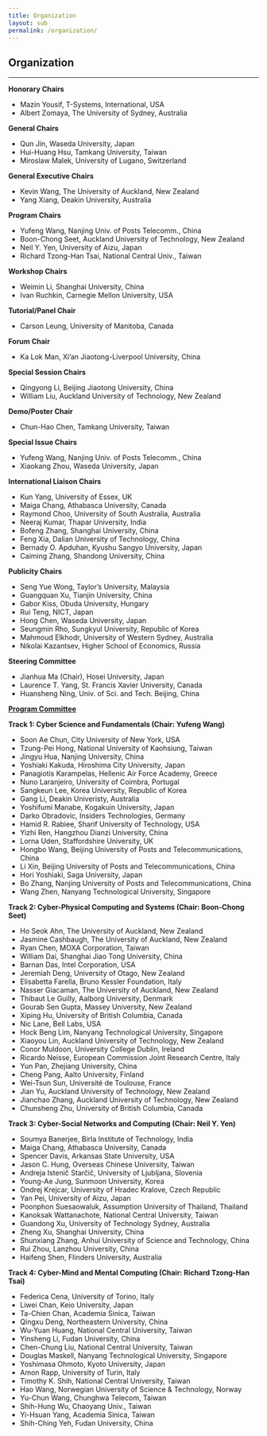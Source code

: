 ```yaml
---
title: Organization
layout: sub
permalink: /organization/
---
```


<h2>Organization</h2>
<hr />
<p><strong>Honorary Chairs</strong></p>
<ul><li>Mazin Yousif, T-Systems, International, USA</li>
<li>Albert Zomaya, The University of Sydney, Australia</li>
</ul><p><strong>General Chairs</strong></p>
<ul><li>Qun Jin, Waseda University, Japan</li>
<li>Hui-Huang Hsu, Tamkang University, Taiwan</li>
<li>Miroslaw Malek, University of Lugano, Switzerland</li>
</ul><p><strong>General Executive Chairs </strong></p>
<ul><li>Kevin Wang, The University of Auckland, New Zealand</li>
<li>Yang Xiang, Deakin University, Australia</li>
</ul><p><strong>Program Chairs </strong></p>
<ul><li>Yufeng Wang, Nanjing Univ. of Posts Telecomm., China</li>
<li>Boon-Chong Seet, Auckland University of Technology, New Zealand</li>
<li>Neil Y. Yen, University of Aizu, Japan</li>
<li>Richard Tzong-Han Tsai, National Central Univ., Taiwan</li>
</ul><p><strong>Workshop Chairs </strong></p>
<ul><li>Weimin Li, Shanghai University, China</li>
<li>Ivan Ruchkin, Carnegie Mellon University, USA</li>
</ul><p><strong>Tutorial/Panel Chair </strong></p>
<ul><li>Carson Leung, University of Manitoba, Canada</li>
</ul><p><strong>Forum Chair</strong></p>
<ul><li>Ka Lok Man, Xi’an Jiaotong-Liverpool University, China</li>
</ul><p><strong>Special Session Chairs</strong></p>
<ul><li>Qingyong Li, Beijing Jiaotong University, China</li>
<li>William Liu, Auckland University of Technology, New Zealand</li>
</ul><p><strong>Demo/Poster Chair</strong></p>
<ul><li>Chun-Hao Chen, Tamkang University, Taiwan</li>
</ul><p><strong>Special Issue Chairs </strong></p>
<ul><li>Yufeng Wang, Nanjing Univ. of Posts Telecomm., China</li>
<li>Xiaokang Zhou, Waseda University, Japan</li>
</ul><p><strong>International Liaison Chairs </strong></p>
<ul><li>Kun Yang, University of Essex, UK</li>
<li>Maiga Chang, Athabasca University, Canada</li>
<li>Raymond Choo, University of South Australia, Australia</li>
<li>Neeraj Kumar, Thapar University, India</li>
<li>Bofeng Zhang, Shanghai University, China</li>
<li>Feng Xia, Dalian University of Technology, China</li>
<li>Bernady O. Apduhan, Kyushu Sangyo University, Japan</li>
<li>Caiming Zhang, Shandong University, China</li>
</ul><p><strong>Publicity Chairs </strong></p>
<ul><li>Seng Yue Wong, Taylor’s University, Malaysia</li>
<li>Guangquan Xu, Tianjin University, China</li>
<li>Gabor Kiss, Obuda University, Hungary</li>
<li>Rui Teng, NICT, Japan</li>
<li>Hong Chen, Waseda University, Japan</li>
<li>Seungmin Rho, Sungkyul University, Republic of Korea</li>
<li>Mahmoud Elkhodr, University of Western Sydney, Australia</li>
<li>Nikolai Kazantsev, Higher School of Economics, Russia</li>
</ul><p><strong>Steering Committee </strong></p>
<ul><li>Jianhua Ma (Chair), Hosei University, Japan</li>
<li>Laurence T. Yang, St. Francis Xavier University, Canada</li>
<li>Huansheng Ning, Univ. of Sci. and Tech. Beijing, China</li>
</ul><p><span style="text-decoration: underline;"><strong>Program Committee</strong></span></p>
<p><strong>Track 1: Cyber Science and Fundamentals (Chair: Yufeng Wang)</strong></p>
<ul><li>Soon Ae Chun, City University of New York, USA</li>
<li>Tzung-Pei Hong, National University of Kaohsiung, Taiwan</li>
<li>Jingyu Hua, Nanjing University, China</li>
<li>Yoshiaki Kakuda, Hiroshima City University, Japan</li>
<li>Panagiotis Karampelas, Hellenic Air Force Academy, Greece</li>
<li>Nuno Laranjeiro, University of Coimbra, Portugal</li>
<li>Sangkeun Lee, Korea University, Republic of Korea</li>
<li>Gang Li, Deakin Univeristy, Australia</li>
<li>Yoshifumi Manabe, Kogakuin University, Japan</li>
<li>Darko Obradovic, Insiders Technologies, Germany</li>
<li>Hamid R. Rabiee, Sharif University of Technology, USA</li>
<li>Yizhi Ren, Hangzhou Dianzi University, China</li>
<li>Lorna Uden, Staffordshire University, UK</li>
<li>Hongbo Wang, Beijing University of Posts and Telecommunications, China</li>
<li>Li Xin, Beijing University of Posts and Telecommunications, China</li>
<li>Hori Yoshiaki, Saga University, Japan</li>
<li>Bo Zhang, Nanjing University of Posts and Telecommunications, China</li>
<li>Wang Zhen, Nanyang Technological University, Singapore</li>
</ul><p><strong>Track 2: Cyber-Physical Computing and Systems (Chair: Boon-Chong Seet)</strong></p>
<ul><li>Ho Seok Ahn, The University of Auckland, New Zealand</li>
<li>Jasmine Cashbaugh, The University of Auckland, New Zealand</li>
<li>Ryan Chen, MOXA Corporation, Taiwan</li>
<li>William Dai, Shanghai Jiao Tong University, China</li>
<li>Barnan Das, Intel Corporation, USA</li>
<li>Jeremiah Deng, University of Otago, New Zealand</li>
<li>Elisabetta Farella, Bruno Kessler Foundation, Italy</li>
<li>Nasser Giacaman, The University of Auckland, New Zealand</li>
<li>Thibaut Le Guilly, Aalborg University, Denmark</li>
<li>Gourab Sen Gupta, Massey University, New Zealand</li>
<li>Xiping Hu, University of British Columbia, Canada</li>
<li>Nic Lane, Bell Labs, USA</li>
<li>Hock Beng Lim, Nanyang Technological University, Singapore</li>
<li>Xiaoyou Lin, Auckland University of Technology, New Zealand</li>
<li>Conor Muldoon, University College Dublin, Ireland</li>
<li>Ricardo Neisse, European Commission Joint Research Centre, Italy</li>
<li>Yun Pan, Zhejiang University, China</li>
<li>Cheng Pang, Aalto University, Finland</li>
<li>Wei-Tsun Sun, Université de Toulouse, France</li>
<li>Jian Yu, Auckland University of Technology, New Zealand</li>
<li>Jianchao Zhang, Auckland University of Technology, New Zealand</li>
<li>Chunsheng Zhu, University of British Columbia, Canada</li>
</ul><p><strong>Track 3: Cyber-Social Networks and Computing (Chair: Neil Y. Yen)</strong></p>
<ul><li>Soumya Banerjee, Birla Institute of Technology, India</li>
<li>Maiga Chang, Athabasca University, Canada</li>
<li>Spencer Davis, Arkansas State University, USA</li>
<li>Jason C. Hung, Overseas Chinese University, Taiwan</li>
<li>Andreja Istenič Starčič, University of Ljubljana, Slovenia</li>
<li>Young-Ae Jung, Sunmoon University, Korea</li>
<li>Ondrej Krejcar, University of Hradec Kralove, Czech Republic</li>
<li>Yan Pei, University of Aizu, Japan</li>
<li>Poonphon Suesaowaluk, Assumption University of Thailand, Thailand</li>
<li>Kanoksak Wattanachote, National Central University, Taiwan</li>
<li>Guandong Xu, University of Technology Sydney, Australia</li>
<li>Zheng Xu, Shanghai University, China</li>
<li>Shunxiang Zhang, Anhui University of Science and Technology, China</li>
<li>Rui Zhou, Lanzhou University, China</li>
<li>Haifeng Shen, Flinders University, Australia</li>
</ul><p><strong>Track 4: Cyber-Mind and Mental Computing (Chair: Richard Tzong-Han Tsai)</strong></p>
<ul><li>Federica Cena, University of Torino, Italy</li>
<li>Liwei Chan, Keio University, Japan</li>
<li>Ta-Chien Chan, Academia Sinica, Taiwan</li>
<li>Qingxu Deng, Northeastern University, China</li>
<li>Wu-Yuan Huang, National Central University, Taiwan</li>
<li>Yinsheng Li, Fudan University, China</li>
<li>Chen-Chung Liu, National Central University, Taiwan</li>
<li>Douglas Maskell, Nanyang Technological University, Singapore</li>
<li>Yoshimasa Ohmoto, Kyoto University, Japan</li>
<li>Amon Rapp, University of Turin, Italy</li>
<li>Timothy K. Shih, National Central University, Taiwan</li>
<li>Hao Wang, Norwegian University of Science & Technology, Norway</li>
<li>Yu-Chun Wang, Chunghwa Telecom, Taiwan</li>
<li>Shih-Hung Wu, Chaoyang Univ., Taiwan</li>
<li>Yi-Hsuan Yang, Academia Sinica, Taiwan</li>
<li>Shih-Ching Yeh, Fudan University, China</li>
</ul></div><!-- .entry-content -->
